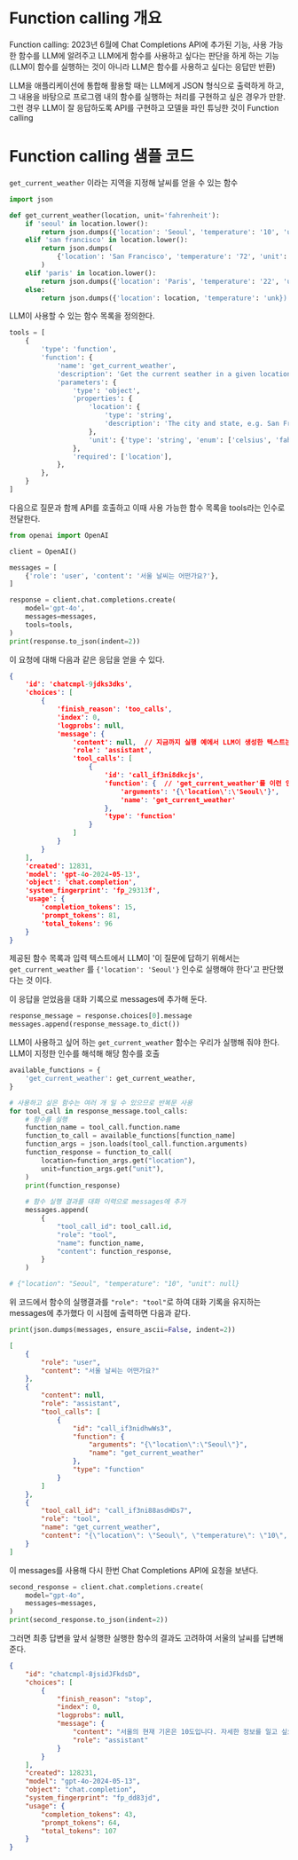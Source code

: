 
# Function calling 개요
Function calling: 2023년 6월에 Chat Completions API에 추가된 기능, 사용 가능한 함수를 LLM에 알려주고 LLM에게 함수를 사용하고 싶다는 판단을 하게 하는 기능(LLM이 함수를 실행하는 것이 아니라 LLM은 함수를 사용하고 싶다는 응답만 반환)

LLM을 애플리케이션에 통합해 활용할 때는 LLM에게 JSON 형식으로 출력하게 하고, 그 내용을 바탕으로 프로그램 내의 함수를 실행하는 처리를 구현하고 싶은 경우가 만핟. 그런 경우 LLM이 잘 응답하도록 API를 구현하고 모델을 파인 튜닝한 것이 Function calling

# Function calling 샘플 코드

`get_current_weather` 이라는 지역을 지정해 날씨를 얻을 수 있는 함수

```python
import json

def get_current_weather(location, unit='fahrenheit'):
	if 'seoul' in location.lower():
		return json.dumps({'location': 'Seoul', 'temperature': '10', 'unit': unit})
	elif 'san francisco' in location.lower():
		return json.dumps(
			{'location': 'San Francisco', 'temperature': '72', 'unit': unit}
		)
	elif 'paris' in location.lower():
		return json.dumps({'location': 'Paris', 'temperature': '22', 'unit': unit})
	else:
		return json.dumps({'location': location, 'temperature': 'unk})
```

LLM이 사용할 수 있는 함수 목록을 정의한다.

```python
tools = [
	{
		'type': 'function',
		'function': {
			'name': 'get_current_weather',
			'description': 'Get the current seather in a given location',
			'parameters': {
				'type': 'object',
				'properties': {
					'location': {
						'type': 'string',
						'description': 'The city and state, e.g. San Francisco, CA'
					},
					'unit': {'type': 'string', 'enum': ['celsius', 'fahrenheit']},
				},
				'required': ['location'],
			},
		},
	}
]
```

다음으로 질문과 함께 API를 호출하고 이때 사용 가능한 함수 목록을 tools라는 인수로 전달한다.

```python
from openai import OpenAI

client = OpenAI()

messages = [
	{'role': 'user', 'content': '서울 날씨는 어떤가요?'},
]

response = client.chat.completions.create(
	model='gpt-4o',
	messages=messages,
	tools=tools,
)
print(response.to_json(indent=2))
```

이 요청에 대해 다음과 같은 응답을 얻을 수 있다.

```json
{
	'id': 'chatcmpl-9jdks3dks',
	'choices': [
		{
			'finish_reason': 'too_calls',
			'index': 0,
			'logprobs': null,
			'message': {
				'content': null,  // 지금까지 실행 예에서 LLM이 생성한 텍스트는 여기에 포함
				'role': 'assistant',
				'tool_calls': [
					{
						'id': 'call_if3ni8dkcjs',
						'function': {  // 'get_current_weather'를 이런 인자로 실행하고 싶다고 쓰여 있음
							'arguments': '{\'location\':\'Seoul\'}',
							'name': 'get_current_weather'
						},
						'type': 'function'
					}
				]
			}
		}
	],
	'created': 12831,
	'model': 'gpt-4o-2024-05-13',
	'object': 'chat.completion',
	'system_fingerprint': 'fp_29313f',
	'usage': {
		'completion_tokens': 15,
		'prompt_tokens': 81,
		'total_tokens': 96
	}
}
```

제공된 함수 목록과 입력 텍스트에서 LLM이 '이 질문에 답하기 위해서는 `get_current_weather` 를 `{'location': 'Seoul'}` 인수로 실행해야 한다'고 판단했다는 것 이다.

이 응답을 얻었음을 대화 기록으로 messages에 추가해 둔다.

```python
response_message = response.choices[0].message
messages.append(response_message.to_dict())
```

LLM이 사용하고 싶어 하는 `get_current_weather` 함수는 우리가 실행해 줘야 한다. LLM이 지정한 인수를 해석해 해당 함수를 호출

```python
available_functions = {
	'get_current_weather': get_current_weather,
}

# 사용하고 싶은 함수는 여러 개 일 수 있으므로 반복문 사용
for tool_call in response_message.tool_calls:
	# 함수를 실행
	function_name = tool_call.function.name
	function_to_call = available_functions[function_name]
	function_args = json.loads(tool_call.function.arguments)
	function_response = function_to_call(
		location=function_args.get("location"),
		unit=function_args.get("unit"),
	)
	print(function_response)
	
	# 함수 실행 결과를 대화 이력으로 messages에 추가
	messages.append(
		{
			"tool_call_id": tool_call.id,
			"role": "tool",
			"name": function_name,
			"content": function_response,
		}
	)

# {"location": "Seoul", "temperature": "10", "unit": null}
```

위 코드에서 함수의 실행결과를 `"role": "tool"`로 하여 대화 기록을 유지하는 messages에 추가했다 이 시점에 출력하면 다음과 같다.
```python
print(json.dumps(messages, ensure_ascii=False, indent=2))
```

```json
[
	{
		"role": "user",
		"content": "서울 날씨는 어떤가요?"
	},
	{
		"content": null,
		"role": "assistant",
		"tool_calls": [
			{
				"id": "call_if3nidhwWs3",
				"function": {
					"arguments": "{\"location\":\"Seoul\"}",
					"name": "get_current_weather"
				},
				"type": "function"
			}
		]
	},
	{
		"tool_call_id": "call_if3ni88asdHDs7",
		"role": "tool",
		"name": "get_current_weather",
		"content": "{\"location\": \"Seoul\", \"temperature\": \"10\", \"unit\": null}"
	}
]
```

이 messages를 사용해 다시 한번 Chat Completions API에 요청을 보낸다.

```python
second_response = client.chat.completions.create(
	model="gpt-4o",
	messages=messages,
)
print(second_response.to_json(indent=2))
```

그러면 최종 답변을 앞서 실행한 실행한 함수의 결과도 고려하여 서울의 날씨를 답변해준다.

```json
{
	"id": "chatcmpl-8jsidJFkdsD",
	"choices": [
		{
			"finish_reason": "stop",
			"index": 0,
			"logprobs": null,
			"message": {
				"content": "서울의 현재 기온은 10도입니다. 자세한 정보를 일고 싶으시면 날씨 예보 사이트를 참조해주세요",
				"role": "assistant"
			}
		}
	],
	"created": 128231,
	"model": "gpt-4o-2024-05-13",
	"object": "chat.completion",
	"system_fingerprint": "fp_dd83jd",
	"usage": {
		"completion_tokens": 43,
		"prompt_tokens": 64,
		"total_tokens": 107
	}
}
```